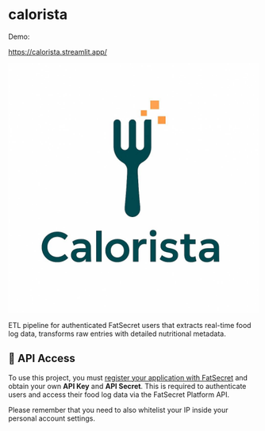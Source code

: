 # calorista

Demo:

https://calorista.streamlit.app/

![Calorista Icon](./icon.jpg)

ETL pipeline for authenticated FatSecret users that extracts real-time food log data, transforms raw entries with detailed nutritional metadata.

## 🔑 API Access

To use this project, you must [register your application with FatSecret](https://platform.fatsecret.com/api/Default.aspx?screen=rapiintro) and obtain your own **API Key** and **API Secret**. This is required to authenticate users and access their food log data via the FatSecret Platform API.

Please remember that you need to also whitelist your IP inside your personal account settings.
